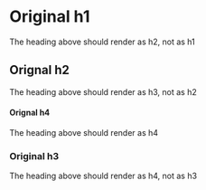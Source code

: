 # Original h1

The heading above should render as h2, not as h1

## Orignal h2

The heading above should render as h3, not as h2

#### Orignal h4

The heading above should render as h4

### Original h3

The heading above should render as h4, not as h3